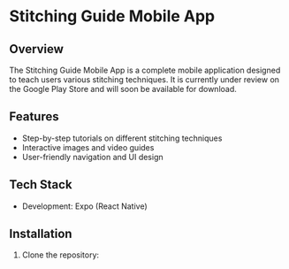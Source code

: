 # Stitching Guide Mobile App

## Overview
The Stitching Guide Mobile App is a complete mobile application designed to teach users various stitching techniques. It is currently under review on the Google Play Store and will soon be available for download.

## Features
- Step-by-step tutorials on different stitching techniques
- Interactive images and video guides
- User-friendly navigation and UI design

## Tech Stack
- Development: Expo (React Native)

## Installation
1. Clone the repository:
